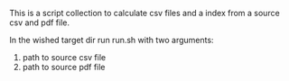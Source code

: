 This is a script collection to calculate csv files and a index from a source csv and pdf file.

In the wished target dir run run.sh with two arguments:
1. path to source csv file
2. path to source pdf file